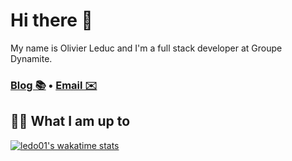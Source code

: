 # Hi there 👋

My name is Olivier Leduc and I'm a full stack developer at Groupe Dynamite.

<h3> <a href="https://blog.oleduc.com">Blog 📚</a> • <a href="mailto:leduc.o@gmail.com">Email ✉️</a></h3>

## 👨‍💻 What I am up to 

[![ledo01's wakatime stats](https://github-readme-stats.vercel.app/api/wakatime?username=@ledo01)](https://wakatime.com/@ledo01)


<!--
**ledo01/ledo01** is a ✨ _special_ ✨ repository because its `README.md` (this file) appears on your GitHub profile.

Here are some ideas to get you started:

- 🔭 I’m currently working on ...
- 🌱 I’m currently learning ...
- 👯 I’m looking to collaborate on ...
- 🤔 I’m looking for help with ...
- 💬 Ask me about ...
- 📫 How to reach me: ...
- 😄 Pronouns: ...
- ⚡ Fun fact: ...
-->
